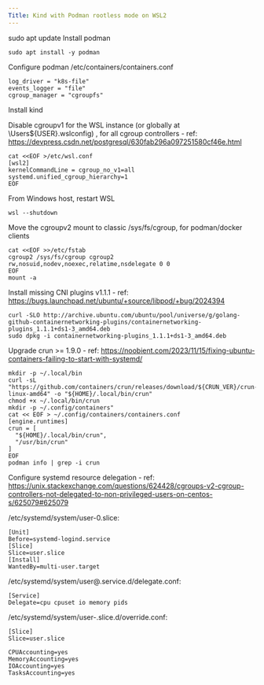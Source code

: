 ```yaml
---
Title: Kind with Podman rootless mode on WSL2
---
```


sudo apt update
Install podman
```shell
sudo apt install -y podman
```

Configure podman /etc/containers/containers.conf
```shell
log_driver = "k8s-file"
events_logger = "file"
cgroup_manager = "cgroupfs"
```

Install kind

Disable cgroupv1 for the WSL instance (or globally at \Users\${USER}\.wslconfig) , for all cgroup controllers - ref: https://devpress.csdn.net/postgresql/630fab296a097251580cf46e.html

```shell
cat <<EOF >/etc/wsl.conf
[wsl2]
kernelCommandLine = cgroup_no_v1=all systemd.unified_cgroup_hierarchy=1
EOF
```

From Windows host, restart WSL
```shell
wsl --shutdown
```

Move the cgroupv2 mount to classic /sys/fs/cgroup, for podman/docker clients
```shell
cat <<EOF >>/etc/fstab
cgroup2 /sys/fs/cgroup cgroup2 rw,nosuid,nodev,noexec,relatime,nsdelegate 0 0
EOF
mount -a
```

Install missing CNI plugins v1.1.1 - ref: https://bugs.launchpad.net/ubuntu/+source/libpod/+bug/2024394
```
curl -SLO http://archive.ubuntu.com/ubuntu/pool/universe/g/golang-github-containernetworking-plugins/containernetworking-plugins_1.1.1+ds1-3_amd64.deb
sudo dpkg -i containernetworking-plugins_1.1.1+ds1-3_amd64.deb
```

Upgrade crun >= 1.9.0 - ref: https://noobient.com/2023/11/15/fixing-ubuntu-containers-failing-to-start-with-systemd/
```shell
mkdir -p ~/.local/bin
curl -sL "https://github.com/containers/crun/releases/download/${CRUN_VER}/crun-${CRUN_VER}-linux-amd64" -o "${HOME}/.local/bin/crun"
chmod +x ~/.local/bin/crun
mkdir -p ~/.config/containers"
cat << EOF > ~/.config/containers/containers.conf
[engine.runtimes]
crun = [
  "${HOME}/.local/bin/crun",
  "/usr/bin/crun"
]
EOF
podman info | grep -i crun
```

Configure systemd resource delegation - ref: https://unix.stackexchange.com/questions/624428/cgroups-v2-cgroup-controllers-not-delegated-to-non-privileged-users-on-centos-s/625079#625079

/etc/systemd/system/user-0.slice:
```
[Unit]
Before=systemd-logind.service
[Slice]
Slice=user.slice
[Install]
WantedBy=multi-user.target
```

/etc/systemd/system/user@.service.d/delegate.conf:
```
[Service]
Delegate=cpu cpuset io memory pids
```

/etc/systemd/system/user-.slice.d/override.conf:
```
[Slice]
Slice=user.slice

CPUAccounting=yes
MemoryAccounting=yes
IOAccounting=yes
TasksAccounting=yes
```
